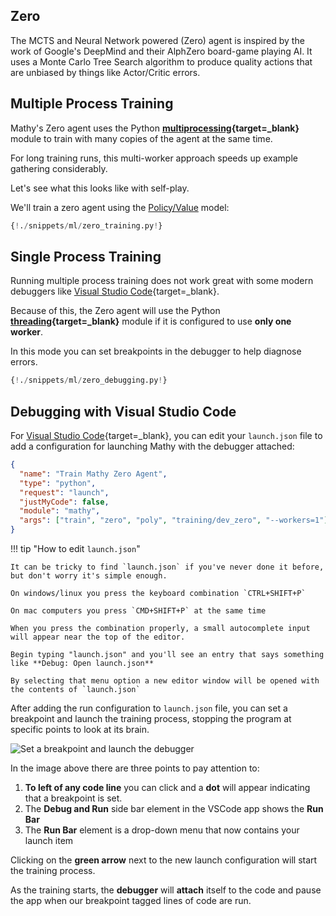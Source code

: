 ## Zero

The MCTS and Neural Network powered (Zero) agent is inspired by the work of Google's DeepMind and their AlphZero board-game playing AI. It uses a Monte Carlo Tree Search algorithm to produce quality actions that are unbiased by things like Actor/Critic errors.

## Multiple Process Training

Mathy's Zero agent uses the Python **[multiprocessing](https://docs.python.org/3.7/library/multiprocessing.html){target=\_blank}** module to train with many copies of the agent at the same time.

For long training runs, this multi-worker approach speeds up example gathering considerably.

Let's see what this looks like with self-play.

We'll train a zero agent using the [Policy/Value](/ml/policy_value) model:

```python
{!./snippets/ml/zero_training.py!}
```

## Single Process Training

Running multiple process training does not work great with some modern debuggers like [Visual Studio Code](https://code.visualstudio.com/){target=\_blank}.

Because of this, the Zero agent will use the Python **[threading](https://docs.python.org/3.7/library/threading.html){target=\_blank}** module if it is configured to use **only one worker**.

In this mode you can set breakpoints in the debugger to help diagnose errors.

```python
{!./snippets/ml/zero_debugging.py!}
```

## Debugging with Visual Studio Code

For [Visual Studio Code](https://code.visualstudio.com/){target=\_blank}, you can edit your `launch.json` file to add a configuration for launching Mathy with the debugger attached:

```json
{
  "name": "Train Mathy Zero Agent",
  "type": "python",
  "request": "launch",
  "justMyCode": false,
  "module": "mathy",
  "args": ["train", "zero", "poly", "training/dev_zero", "--workers=1"]
}
```

!!! tip "How to edit `launch.json`"

    It can be tricky to find `launch.json` if you've never done it before, but don't worry it's simple enough.

    On windows/linux you press the keyboard combination `CTRL+SHIFT+P`

    On mac computers you press `CMD+SHIFT+P` at the same time

    When you press the combination properly, a small autocomplete input will appear near the top of the editor.

    Begin typing "launch.json" and you'll see an entry that says something like **Debug: Open launch.json**

    By selecting that menu option a new editor window will be opened with the contents of `launch.json`

After adding the run configuration to `launch.json` file, you can set a breakpoint and launch the training process, stopping the program at specific points to look at its brain.

<img mathy-logo src="/img/set_a_breakpoint_and_debug.png" alt="Set a breakpoint and launch the debugger">

In the image above there are three points to pay attention to:

1. **To left of any code line** you can click and a **dot** will appear indicating that a breakpoint is set.
2. The **Debug and Run** side bar element in the VSCode app shows the **Run Bar**
3. The **Run Bar** element is a drop-down menu that now contains your launch item

Clicking on the **green arrow** next to the new launch configuration will start the training process.

As the training starts, the **debugger** will **attach** itself to the code and pause the app when our breakpoint tagged lines of code are run.
